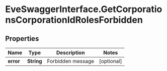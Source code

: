 # EveSwaggerInterface.GetCorporationsCorporationIdRolesForbidden

## Properties
Name | Type | Description | Notes
------------ | ------------- | ------------- | -------------
**error** | **String** | Forbidden message | [optional] 


